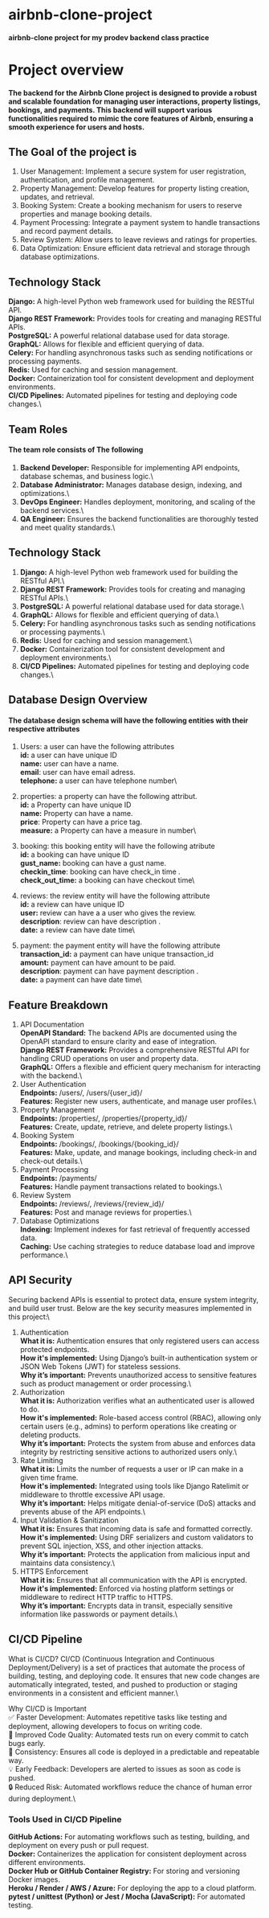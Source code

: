 # airbnb-clone-project
#### airbnb-clone project for my prodev backend class practice
# Project overview
#### The backend for the Airbnb Clone project is designed to provide a robust and scalable foundation for managing user interactions, property listings, bookings, and payments. This backend will support various functionalities required to mimic the core features of Airbnb, ensuring a smooth experience for users and hosts.
## The Goal of the project is
1. User Management: Implement a secure system for user registration, authentication, and profile management.
2. Property Management: Develop features for property listing creation, updates, and retrieval.
3. Booking System: Create a booking mechanism for users to reserve properties and manage booking details.
4. Payment Processing: Integrate a payment system to handle transactions and record payment details.
5. Review System: Allow users to leave reviews and ratings for properties.
6. Data Optimization: Ensure efficient data retrieval and storage through database optimizations.
## Technology Stack
**Django:** A high-level Python web framework used for building the RESTful API.\
**Django REST Framework:** Provides tools for creating and managing RESTful APIs.\
**PostgreSQL:** A powerful relational database used for data storage.\
**GraphQL:** Allows for flexible and efficient querying of data.\
**Celery:** For handling asynchronous tasks such as sending notifications or processing payments.\
**Redis:** Used for caching and session management.\
**Docker:** Containerization tool for consistent development and deployment environments.\
**CI/CD Pipelines:** Automated pipelines for testing and deploying code changes.\
## Team Roles
#### The team role consists of The following
1. **Backend Developer:** Responsible for implementing API endpoints, database schemas, and business logic.\
2. **Database Administrator:** Manages database design, indexing, and optimizations.\
3. **DevOps Engineer:** Handles deployment, monitoring, and scaling of the backend services.\
4. **QA Engineer:** Ensures the backend functionalities are thoroughly tested and meet quality standards.\

## Technology Stack
1. **Django:** A high-level Python web framework used for building the RESTful API.\
2. **Django REST Framework:** Provides tools for creating and managing RESTful APIs.\
3. **PostgreSQL:** A powerful relational database used for data storage.\
4. **GraphQL:** Allows for flexible and efficient querying of data.\
5. **Celery:** For handling asynchronous tasks such as sending notifications or processing payments.\
6. **Redis:** Used for caching and session management.\
7. **Docker:** Containerization tool for consistent development and deployment environments.\
8. **CI/CD Pipelines:** Automated pipelines for testing and deploying code changes.\
## Database Design Overview
#### The database design schema will have the following entities with their respective attributes
1. Users: a user can have the following attributes\
    **id:** a user can have unique ID\
    **name:** user can have a name.\
    **email**: user can have email adress.\
    **telephone:** a user can have telephone number\

2. properties: a property can have the following attribut.\
    **id:** a Property can have unique ID\
    **name:** Property can have a name.\
    **price**: Property can have a price tag.\
    **measure:** a Property can have a measure in number\

3. booking: this booking entity will have the following atribute\
    **id:** a booking can have unique ID\
    **gust_name:** booking can have a gust name.\
    **checkin_time**: booking can have check_in time .\
    **check_out_time:** a booking can have checkout time\

4. reviews: the review entity will have the following attribute\
    **id:** a review can have unique ID\
    **user:** review can have a a user who gives the review.\
    **description**: review can have description .\
    **date:** a review can have date time\

5. payment: the payment entity will have the following attribute\
    **transaction_id:** a payment can have unique transaction_id\
    **amount:** payment can have amount to be paid.\
    **description**: payment can have payment description .\
    **date:** a payment can have date time\

 ## Feature Breakdown 
1. API Documentation\
    **OpenAPI Standard:** The backend APIs are documented using the OpenAPI standard to ensure clarity and ease of integration.\
    **Django REST Framework:** Provides a comprehensive RESTful API for handling CRUD operations on user and property data.\
    **GraphQL:** Offers a flexible and efficient query mechanism for interacting with the backend.\
2. User Authentication\
    **Endpoints:** /users/, /users/{user_id}/\
    **Features:** Register new users, authenticate, and manage user profiles.\
3. Property Management\
    **Endpoints:** /properties/, /properties/{property_id}/\
    **Features:** Create, update, retrieve, and delete property listings.\
4. Booking System\
    **Endpoints:** /bookings/, /bookings/{booking_id}/\
    **Features:** Make, update, and manage bookings, including check-in and check-out details.\
5. Payment Processing\
    **Endpoints:** /payments/\
    **Features:** Handle payment transactions related to bookings.\
6. Review System\
    **Endpoints:** /reviews/, /reviews/{review_id}/\
    **Features:** Post and manage reviews for properties.\
7. Database Optimizations\
    **Indexing:** Implement indexes for fast retrieval of frequently accessed data.\
    **Caching:** Use caching strategies to reduce database load and improve performance.\

## API Security
Securing backend APIs is essential to protect data, ensure system integrity, and build user trust. Below are the key security measures implemented in this project:\

1. Authentication\
**What it is:** Authentication ensures that only registered users can access protected endpoints.\
**How it's implemented:** Using Django’s built-in authentication system or JSON Web Tokens (JWT) for stateless sessions.\
**Why it’s important:** Prevents unauthorized access to sensitive features such as product management or order processing.\
2. Authorization\
**What it is:** Authorization verifies what an authenticated user is allowed to do.\
**How it's implemented:** Role-based access control (RBAC), allowing only certain users (e.g., admins) to perform operations like creating or deleting products.\
**Why it’s important:** Protects the system from abuse and enforces data integrity by restricting sensitive actions to authorized users only.\
3. Rate Limiting\
**What it is:** Limits the number of requests a user or IP can make in a given time frame.\
**How it's implemented:** Integrated using tools like Django Ratelimit or middleware to throttle excessive API usage.\
**Why it’s important:** Helps mitigate denial-of-service (DoS) attacks and prevents abuse of the API endpoints.\
4. Input Validation & Sanitization\
**What it is:** Ensures that incoming data is safe and formatted correctly.\
**How it's implemented:** Using DRF serializers and custom validators to prevent SQL injection, XSS, and other injection attacks.\
**Why it’s important:** Protects the application from malicious input and maintains data consistency.\
5. HTTPS Enforcement\
    **What it is:** Ensures that all communication with the API is encrypted.\
    **How it's implemented:** Enforced via hosting platform settings or middleware to redirect HTTP traffic to HTTPS.\
    **Why it’s important:** Encrypts data in transit, especially sensitive information like passwords or payment details.\

## CI/CD Pipeline
What is CI/CD?
CI/CD (Continuous Integration and Continuous Deployment/Delivery) is a set of practices that automate the process of building, testing, and deploying code. It ensures that new code changes are automatically integrated, tested, and pushed to production or staging environments in a consistent and efficient manner.\

Why CI/CD is Important\
    ✅ Faster Development: Automates repetitive tasks like testing and deployment, allowing developers to focus on writing code.\
    🧪 Improved Code Quality: Automated tests run on every commit to catch bugs early.\
    🔁 Consistency: Ensures all code is deployed in a predictable and repeatable way.\
    💡 Early Feedback: Developers are alerted to issues as soon as code is pushed.\
    🔒 Reduced Risk: Automated workflows reduce the chance of human error during deployment.\

### Tools Used in CI/CD Pipeline
**GitHub Actions:** For automating workflows such as testing, building, and deployment on every push or pull request.\
**Docker:** Containerizes the application for consistent deployment across different environments.\
**Docker Hub or GitHub Container Registry:** For storing and versioning Docker images.\
**Heroku / Render / AWS / Azure:** For deploying the app to a cloud platform.\
**pytest / unittest (Python) or Jest / Mocha (JavaScript):** For automated testing.
